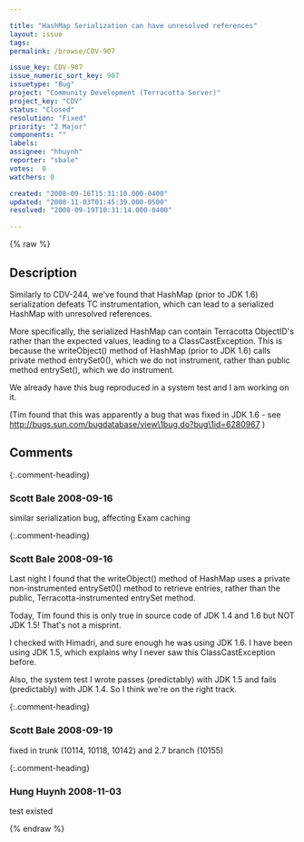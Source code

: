 ```yaml
---

title: "HashMap Serialization can have unresolved references"
layout: issue
tags: 
permalink: /browse/CDV-907

issue_key: CDV-907
issue_numeric_sort_key: 907
issuetype: "Bug"
project: "Community Development (Terracotta Server)"
project_key: "CDV"
status: "Closed"
resolution: "Fixed"
priority: "2 Major"
components: ""
labels: 
assignee: "hhuynh"
reporter: "sbale"
votes:  0
watchers: 0

created: "2008-09-16T15:31:10.000-0400"
updated: "2008-11-03T01:45:39.000-0500"
resolved: "2008-09-19T10:31:14.000-0400"

---
```




{% raw %}



## Description

<div markdown="1" class="description">

Similarly to CDV-244, we've found that HashMap (prior to JDK 1.6) serialization defeats TC instrumentation, which can lead to a serialized HashMap with unresolved references.

More specifically, the serialized HashMap can contain Terracotta ObjectID's rather than the expected values, leading to a ClassCastException.  This is because the writeObject() method of HashMap (prior to JDK 1.6) calls private method entrySet0(), which we do not instrument, rather than public method entrySet(), which we do instrument.

We already have this bug reproduced in a system test and I am working on it.

(Tim found that this was apparently a bug that was fixed in JDK 1.6 - see http://bugs.sun.com/bugdatabase/view\1bug.do?bug\1id=6280967 )

</div>

## Comments


{:.comment-heading}
### **Scott Bale** <span class="date">2008-09-16</span>

<div markdown="1" class="comment">

similar serialization bug, affecting Exam caching

</div>


{:.comment-heading}
### **Scott Bale** <span class="date">2008-09-16</span>

<div markdown="1" class="comment">

Last night I found that the writeObject() method of HashMap uses a private non-instrumented entrySet0() method to retrieve entries, rather than the public, Terracotta-instrumented entrySet method.

Today, Tim found this is only true in source code of JDK 1.4 and 1.6 but NOT JDK 1.5!  That's not a misprint.

I checked with Himadri, and sure enough he was using JDK 1.6.  I have been using JDK 1.5, which explains why I never saw this ClassCastException before.

Also, the system test I wrote passes (predictably) with JDK 1.5 and fails (predictably) with JDK 1.4.  So I think we're on the right track.

</div>


{:.comment-heading}
### **Scott Bale** <span class="date">2008-09-19</span>

<div markdown="1" class="comment">

fixed in trunk (10114, 10118, 10142) and 2.7 branch (10155)

</div>


{:.comment-heading}
### **Hung Huynh** <span class="date">2008-11-03</span>

<div markdown="1" class="comment">

test existed

</div>



{% endraw %}
